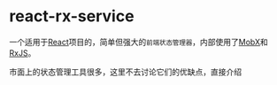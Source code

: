 # react-rx-service

一个适用于[React](https://github.com/facebook/react/)项目的，简单但强大的`前端状态管理器`，内部使用了[MobX](https://github.com/mobxjs/mobx)和[RxJS](https://github.com/ReactiveX/rxjs)。

市面上的状态管理工具很多，这里不去讨论它们的优缺点，直接介绍